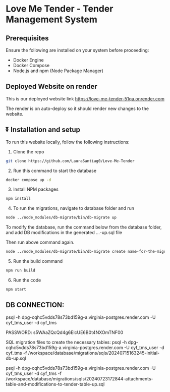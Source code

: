 # Love Me Tender - Tender Management System

## Prerequisites

Ensure the following are installed on your system before proceeding:

- Docker Engine
- Docker Compose
- Node.js and npm (Node Package Manager)

## Deployed Website on render

This is our deployed website link https://love-me-tender-51qa.onrender.com

The render is on auto-deploy so it should render new changes to the website.

## ⏬ Installation and setup

To run this website locally, follow the following instructions:

1. Clone the repo

```sh
git clone https://github.com/LauraSantiag0/Love-Me-Tender
```

2. Run this command to start the database

```sh
docker compose up -d
```

3. Install NPM packages

```sh
npm install
```

4. To run the migrations, navigate to database folder and run

```sh
node ../node_modules/db-migrate/bin/db-migrate up
```

To modify the database, run the command below from the database folder, and add DB modifications in the generated ...-up.sql file

Then run above command again.

```sh
node ../node_modules/db-migrate/bin/db-migrate create name-for-the-migration --sql-file
```

5. Run the build command

```sh
npm run build
```

6. Run the code

```sh
npm start
```

## DB CONNECTION:

psql -h dpg-cqhc5vdds78s73bd159g-a.virginia-postgres.render.com -U cyf_tms_user -d cyf_tms

PASSWORD:
s5WAaZQcQd4g6ElcUE6B0t4NXOmTNF00

SQL migration files to create the necessary tables:
psql -h dpg-cqhc5vdds78s73bd159g-a.virginia-postgres.render.com -U cyf_tms_user -d cyf_tms -f /workspace/database/migrations/sqls/20240715163245-initial-db-up.sql

psql -h dpg-cqhc5vdds78s73bd159g-a.virginia-postgres.render.com -U cyf_tms_user -d cyf_tms -f /workspace/database/migrations/sqls/20240723172844-attachments-table-and-modifications-to-tender-table-up.sql
